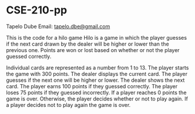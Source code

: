 # CSE-210-pp
Tapelo Dube
Email: tapelo.dbe@gmail.com

 This is the code for a hilo game
 Hilo is a game in which the player guesses if the next card drawn by the dealer will be higher or lower than the previous one. Points are won or lost based on whether or not the player guessed correctly.

Individual cards are represented as a number from 1 to 13.
The player starts the game with 300 points.
The dealer displays the current card.
The player guesses if the next one will be higher or lower.
The dealer shows the next card.
The player earns 100 points if they guessed correctly.
The player loses 75 points if they guessed incorrectly.
If a player reaches 0 points the game is over. Otherwise, the player decides whether or not to play again.
If a player decides not to play again the game is over.
